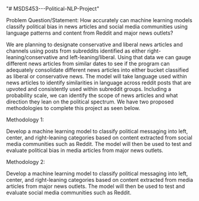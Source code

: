 "# MSDS453---Political-NLP-Project" 



Problem Question/Statement: How accurately can machine learning models classify political bias in news articles and social media communities using language patterns and content from Reddit and major news outlets?

We are planning to designate conservative and liberal news articles and channels using posts from subreddits identified as either right-leaning/conservative and left-leaning/liberal. Using that data we can gauge different news articles from similar dates to see if the program can adequately consolidate different news articles into either bucket classified as liberal or conservative news. The model will take language used within news articles to identify similarities in language across reddit posts that are upvoted and consistently used within subreddit groups. Including a probability scale, we can identify the scope of news articles and what direction they lean on the political spectrum. We have two proposed methodologies to complete this project as seen below.


Methodology 1: 


Develop a machine learning model to classify political messaging into left, center, and right-leaning categories based on content extracted from social media communities such as Reddit. The model will then be used to test and evaluate political bias in media articles from major news outlets.


Methodology 2: 


Develop a machine learning model to classify political messaging into left, center, and right-leaning categories based on content extracted from media articles from major news outlets. The model will then be used to test and evaluate social media communities such as Reddit.
